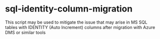 # sql-identity-column-migration
This script may be used to mitigate the issue that may arise in MS SQL tables with IDENTITY (Auto Increment) columns after migration with Azure DMS or similar tools
